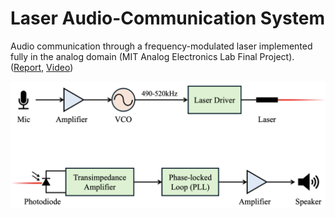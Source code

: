 # Laser Audio-Communication System
Audio communication through a frequency-modulated laser implemented fully in the analog domain (MIT Analog Electronics Lab Final Project).
([Report](Report.pdf), [Video](https://youtu.be/VvL-cQdRXIU?si=kM2XvpVXku9nrI-7))

<p align="center">
<img src="block_diagram.png" alt="System Block Diagram" width="700">
</p>

